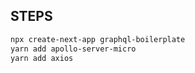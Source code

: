 ## STEPS

```bash
npx create-next-app graphql-boilerplate
yarn add apollo-server-micro
yarn add axios

```